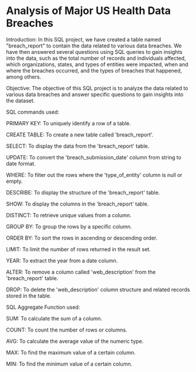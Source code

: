 

#  Analysis of Major US Health Data Breaches

Introduction:
In this SQL project, we have created a table named "breach_report" to contain the data related to various data breaches. We have then answered several questions using SQL queries to gain insights into the data, such as the total number of records and individuals affected, which organizations, states, and types of entities were impacted, when and where the breaches occurred, and the types of breaches that happened, among others.

Objective:
The objective of this SQL project is to analyze the data related to various data breaches and answer specific questions to gain insights into the dataset.


SQL commands used: 

PRIMARY KEY: To uniquely identify a row of a table.

CREATE TABLE: To create a new table called 'breach_report'.

SELECT: To display the data from the 'breach_report' table.

UPDATE: To convert the 'breach_submission_date' column from string to date format.

WHERE: To filter out the rows where the 'type_of_entity' column is null or empty.

DESCRIBE: To display the structure of the 'breach_report' table.

SHOW: To display the columns in the 'breach_report' table.

DISTINCT: To retrieve unique values from a column.

GROUP BY: To group the rows by a specific column.

ORDER BY: To sort the rows in ascending or descending order.

LIMIT: To limit the number of rows returned in the result set.

YEAR: To extract the year from a date column.

ALTER: To remove a column called 'web_description' from the 'breach_report' table.

DROP: To delete the 'web_description' column structure and related records stored in the table.

SQL Aggregate Function used: 

SUM: To calculate the sum of a column.

COUNT: To count the number of rows or columns.

AVG: To calculate the average value of the numeric type.

MAX: To find the maximum value of a certain column.

MIN: To find the minimum value of a certain column.

